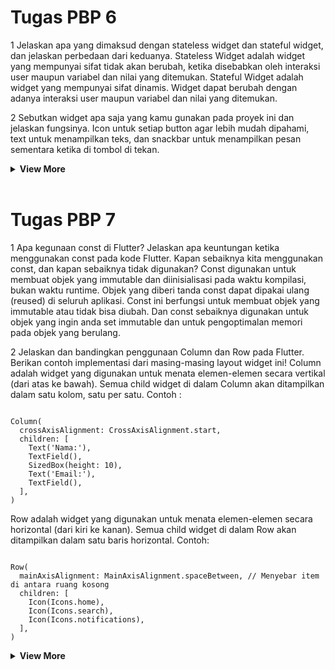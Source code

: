 # <strong>Tugas PBP 6</strong>
<p>
1 Jelaskan apa yang dimaksud dengan stateless widget dan stateful widget, dan jelaskan perbedaan dari keduanya.
Stateless Widget adalah widget yang mempunyai sifat tidak akan berubah, ketika disebabkan oleh interaksi user maupun variabel dan nilai yang ditemukan. Stateful Widget adalah widget yang mempunyai sifat dinamis. Widget dapat berubah dengan adanya interaksi user maupun variabel dan nilai yang ditemukan.

2 Sebutkan widget apa saja yang kamu gunakan pada proyek ini dan jelaskan fungsinya.
Icon untuk setiap button agar lebih mudah dipahami, text untuk menampilkan teks, dan snackbar untuk menampilkan pesan sementara ketika di tombol di tekan.

<details>
<summary><strong>View More</strong></summary>
</p>
3 Apa fungsi dari setState()? Jelaskan variabel apa saja yang dapat terdampak dengan fungsi tersebut.
setState() merencanakan suatu pembaruan ke suatu state objek komponen. Ketika state berubah, komponen merespons dengan me-render ulang.
</br>
a. State Variable: Hanya variabel state yang didefinisikan dalam this.state di dalam komponen yang akan berubah. State ini biasanya berupa objek, array, atau nilai primitif yang mewakili data internal yang digunakan oleh komponen.
b. Derived UI Elements: Karena React merender ulang UI berdasarkan perubahan state, maka elemen-elemen UI yang bergantung pada nilai state juga akan diperbarui setiap kali setState() dipanggil. Misalnya, jika ada kondisi yang memengaruhi elemen visual berdasarkan state, elemen tersebut akan di-render ulang sesuai nilai state baru.
c. Props-dependent Variables: Jika state yang diubah memengaruhi nilai props yang dikirimkan ke komponen turunannya, komponen-komponen tersebut juga akan menerima props baru sesuai perubahan yang dilakukan di setState().
d. Lifecycle Methods: setState() dapat memicu beberapa metode lifecycle seperti componentDidUpdate() di class component atau efek dalam React hooks (useEffect), sehingga variabel atau proses yang bergantung pada nilai state sebelumnya bisa mengalami pembaruan.
</br></br>

4 Jelaskan perbedaan antara const dengan final.
final:
a. Variabel final dapat diinisialisasi hanya sekali, biasanya saat deklarasi atau dalam konstruktor.
b. Setelah diinisialisasi, nilai dari variabel final tidak dapat diubah selama waktu runtime program.
c. Nilai dari variabel final dapat dihitung secara dinamis selama waktu runtime, yang berarti Anda dapat menginisialisasinya dengan ekspresi atau fungsi yang dihasilkan saat aplikasi berjalan.

const :
a. Variabel const harus diinisialisasi selama waktu kompilasi, yang berarti nilai-nilai ini harus diketahui sebelum program dijalankan.
b. Nilai dari variabel const harus konstan selama waktu kompilasi dan waktu runtime, yang berarti nilai-nilai ini tidak dapat diubah setelah diinisialisasi.
c. Variabel const biasanya digunakan untuk mendefinisikan konstanta yang tetap nilainya sepanjang eksekusi program.

5 Jelaskan bagaimana cara kamu mengimplementasikan checklist-checklist di atas.
a. Pertama saya membuat aplikasi flutter 
b. Saya buat widget dan button-button yang diperlukan kemudian memberikan warna 
c. serta menampilkan snack bar di dalam button card sederhana dengan icon
</details>
</br>

# <strong>Tugas PBP 7</strong>

1  Apa kegunaan const di Flutter? Jelaskan apa keuntungan ketika menggunakan const pada kode Flutter. Kapan sebaiknya kita menggunakan const, dan kapan sebaiknya tidak digunakan?
Const digunakan untuk membuat objek yang immutable dan diinisialisasi pada waktu kompilasi, bukan waktu runtime. Objek yang diberi tanda const dapat dipakai ulang (reused) di seluruh aplikasi. Const ini berfungsi untuk membuat objek yang immutable atau tidak bisa diubah. Dan const sebaiknya digunakan untuk objek yang ingin anda set immutable dan untuk pengoptimalan memori pada objek yang berulang.

2 Jelaskan dan bandingkan penggunaan Column dan Row pada Flutter. Berikan contoh implementasi dari masing-masing layout widget ini!
Column adalah widget yang digunakan untuk menata elemen-elemen secara vertikal (dari atas ke bawah). Semua child widget di dalam Column akan ditampilkan dalam satu kolom, satu per satu.
Contoh :
<pre><code>
Column(
  crossAxisAlignment: CrossAxisAlignment.start, 
  children: [
    Text('Nama:'),
    TextField(),
    SizedBox(height: 10), 
    Text('Email:'),
    TextField(),
  ],
)
</code></pre>
Row adalah widget yang digunakan untuk menata elemen-elemen secara horizontal (dari kiri ke kanan). Semua child widget di dalam Row akan ditampilkan dalam satu baris horizontal.
Contoh: 
<pre><code>
Row(
  mainAxisAlignment: MainAxisAlignment.spaceBetween, // Menyebar item di antara ruang kosong
  children: [
    Icon(Icons.home),
    Icon(Icons.search),
    Icon(Icons.notifications),
  ],
)
</code></pre>
<details>
<summary><strong>View More</strong></summary>
3 Sebutkan apa saja elemen input yang kamu gunakan pada halaman form yang kamu buat pada tugas kali ini. Apakah terdapat elemen input Flutter lain yang tidak kamu gunakan pada tugas ini? Jelaskan!
Elemen input yang saya gunakan pada halaman form yang saya buat kali ini adalah text field dan form field,  tapi saya tidak menggunakan seperti radio button,dropdown, switch, slider , dll.

4 Bagaimana cara kamu mengatur tema (theme) dalam aplikasi Flutter agar aplikasi yang dibuat konsisten? Apakah kamu mengimplementasikan tema pada aplikasi yang kamu buat?
Iya, saya mendefinisikan tema di dalam widget MaterialApp dengan contoh implementasinya sbb:
<code>
colorScheme: ColorScheme.fromSeed(seedColor: const Color.fromARGB(255, 55, 111, 118)),
</code>

5 Bagaimana cara kamu menangani navigasi dalam aplikasi dengan banyak halaman pada Flutter?
Untuk menangani navigasi dalam aplikasi saya menggunakan widget Navigator dengan menampilkan halaman-halaman yang ada kepada layar seakan sebagai sebuah tumpukan (stack). Untuk menavigasi sebuah halaman baru, kita dapat mengakses Navigator melalui BuildContext dan memanggil fungsi yang ada, seperti misalnya push(), pop(), serta pushReplacement().
</details>